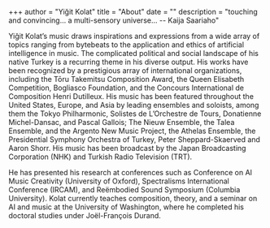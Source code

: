 +++
author = "Yiğit Kolat"
title = "About"
date = ""
description = "touching and convincing... a multi-sensory universe... -- Kaija Saariaho" 

       
Yiğit Kolat’s music draws inspirations and expressions from a wide array of topics ranging from bytebeats to the application and ethics of artificial intelligence in music. The complicated political and social landscape of his native Turkey is a recurring theme in his diverse output. His works have been recognized by a prestigious array of international organizations, including the Tōru Takemitsu Composition Award, the Queen Elisabeth Competition, Bogliasco Foundation, and the Concours International de Composition Henri Dutilleux. His music has been featured throughout the United States, Europe, and Asia by leading ensembles and soloists, among them the Tokyo Philharmonic, Solistes de L’Orchestre de Tours, Donatienne Michel-Dansac, and Pascal Gallois; The Nieuw Ensemble, the Talea Ensemble, and the Argento New Music Project, the Athelas Ensemble, the Presidential Symphony Orchestra of Turkey, Peter Sheppard-Skaerved and Aaron Shorr. His music has been broadcast by the Japan Broadcasting Corporation (NHK) and Turkish Radio Television (TRT).

He has presented his research at conferences such as Conference on AI Music Creativity (University of Oxford), Spectralisms International Conference (IRCAM), and Reëmbodied Sound Symposium (Columbia University). Kolat currently teaches composition, theory, and a seminar on AI and music at the University of Washington, where he completed his doctoral studies under Joël-François Durand.  





